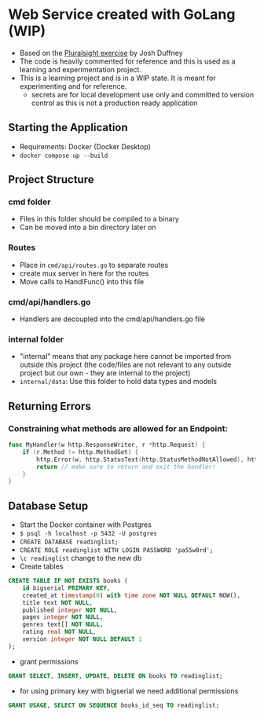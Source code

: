 # Web Service created with GoLang (WIP)

- Based on the [Pluralsight exercise](https://app.pluralsight.com/library/courses/go-building-web-services-applications/table-of-contents) by Josh Duffney
- The code is heavily commented for reference and this is used as a learning and experimentation project.
- This is a learning project and is in a WIP state. It is meant for experimenting and for reference.
  - secrets are for local development use only and committed to version control as this is not a production ready application

## Starting the Application

- Requirements: Docker (Docker Desktop)
- `docker compose up --build`

## Project Structure

### cmd folder

- Files in this folder should be compiled to a binary
- Can be moved into a bin directory later on

### Routes

- Place in `cmd/api/routes.go` to separate routes
- create mux server in here for the routes
- Move calls to HandlFunc() into this file

### cmd/api/handlers.go

- Handlers are decoupled into the cmd/api/handlers.go file

### internal folder

- "internal" means that any package here cannot be imported from outside this project (the code/files are not relevant to any outside project but our own - they are internal to the project)
- `internal/data`: Use this folder to hold data types and models

## Returning Errors

### Constraining what methods are allowed for an Endpoint:

```go
func MyHandler(w http.ResponseWriter, r *http.Request) {
    if (r.Method != http.MethodGet) {
        http.Error(w, http.StatusText(http.StatusMethodNotAllowed), http.StatusMethodNotAllowed)
        return // make sure to return and exit the handler!
    }
}
```

## Database Setup

- Start the Docker container with Postgres
- `$ psql -h localhost -p 5432 -U postgres`
- `CREATE DATABASE readinglist;`
- `CREATE ROLE readinglist WITH LOGIN PASSWORD 'pa55w0rd';`
- `\c readinglist` change to the new db
- Create tables

```sql
CREATE TABLE IF NOT EXISTS books (
    id bigserial PRIMARY KEY,
    created_at timestamp(0) with time zone NOT NULL DEFAULT NOW(),
    title text NOT NULL,
    published integer NOT NULL,
    pages integer NOT NULL,
    genres text[] NOT NULL,
    rating real NOT NULL,
    version integer NOT NULL DEFAULT 1
);
```

- grant permissions

```sql
GRANT SELECT, INSERT, UPDATE, DELETE ON books TO readinglist;
```

- for using primary key with bigserial we need additional permissions

```sql
GRANT USAGE, SELECT ON SEQUENCE books_id_seq TO readinglist;
```
